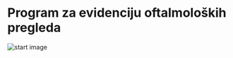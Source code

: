 # Program za evidenciju oftalmoloških pregleda

![start image](https://github.com/L4zarevic/pregled/login.png)
